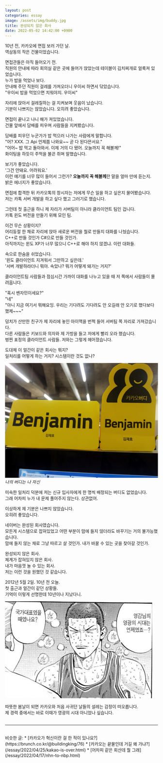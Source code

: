 ```yaml
---
layout: post
categories: essay
image: /assets/img/buddy.jpg
title: 완성되지 않은 회사
date: 2022-05-02 14:42:00 +0900
---
```


10년 전, 카카오에 면접 보러 가던 날.  
역삼동의 작은 건물이었습니다.

면접관들은 아직 들어오기 전.  
직원의 안내에 따라 회의실 같은 곳에 들어가 앉았는데 테이블이 김치찌개로 얼룩져 있었습니다.  
누가 밥을 먹었나 보다.  
안내해 주던 직원이 걸레를 가져오더니 우이씨 하면서 닦았습니다.  
"우이씨 밥을 먹었으면 치워야지. 우이씨"

자리에 앉아서 걸레질하는 걸 지켜보며 웃음이 났습니다.  
기분이 나쁘지는 않았습니다. 오히려 좋았습니다.

면접이 끝나고 나니 해가 져있었습니다.  
건물 앞에서 담배를 피우며 사람들을 지켜봤습니다.

담배를 피우던 누군가가 밥 먹으러 나가는 사람에게 말합니다.  
"어? XXX. 그 Api 언제쯤 나와요~~ 곧 다 된다믄서요."  
"어어~ 밥 먹고 돌아와서. 이제 거의 다 됐어. 오늘까지 꼭 해볼께!"  
화이팅을 하듯이 주먹을 불끈 쥐며 말했습니다.

보기가 좋았습니다.  
'그건 안돼요. 어려워요.'  
이런 얘기를 너무 많이 들어서 그런가? **오늘까지 꼭 해볼께**란 말을 얼마 만에 듣는지.  
밝은 에너지가 좋았습니다.

면접에 합격한 뒤 카카오톡의 창시자는 저에게 무슨 일을 하고 싶은지 물어봤습니다.  
저는 카톡 서버 개발을 하고 싶다 했고 그러기로 했습니다.

그런데 첫 출근을 하니 제 자리가 서버팀이 아니라 클라이언트 팀인 겁니다.  
카톡 윈도 버전을 만들기 위해 모인 팀.

이건 무슨 상황이지?  
어리둥절 한 채로 자리에 앉아 새로운 버전을 뭘로 만들지 대화를 나눴습니다.  
C++로 만들 것인가 C#으로 만들 것인가.  
아직까지는 윈도 XP가 너무 많으니 C++로 해야 하지 않겠냐. 이런 대화들.

속으로 한숨을 쉬었습니다.  
'윈도 클라이언트 지겨워서 그만하고 싶은데.'  
'서버 개발하라더니 뭐야. 속았나? 뭐가 어떻게 돼가는 거지?'

클라이언트팀 사람들과 점심시간 가까이 대화를 나누고 있을 때 저 쪽에서 사람들이 몰려옵니다.  

"혹시 벤자민이세요?"  
"네"  
"아니 지금 여기서 뭐해요잉. 우리는 기다려도 기다려도 안 오길래 안 오기로 했다보다 했제~~~"

덩치가 산만한 친구가 제 자리에 놓인 아이맥을 번쩍 들어 서버팀 쪽 자리로 가져갔습니다.  
다른 사람들은 키보드와 의자와 제 가방을 들고 저에게 빨리 오라 했습니다.  
벙찐 표정의 클라이언트 사람들. 저와는 그렇게 헤어졌습니다. 

도대체 이 얼간이 같은 회사는 뭐지?  
일처리를 어떻게 하는 거지? 시스템이란 것도 없나?

![](/assets/img/buddy.jpg)  
*나의 버디는 나 자신*

미숙한 일처리 덕분에 저는 신규 입사자에게 한 명씩 배정되는 버디도 없었습니다.  
그래 어차피 누가 내 문제 풀어주지 않는다. 상관없어.

이상하게 제 기분은 나쁘지 않았습니다.  
오히려 좋았습니다.

네이버는 완성된 회사였습니다.  
모든게 시스템으로 잡혀있었고 어떤 부분이 맘에 들지 않더라도 바꾸기는 거의 불가능했습니다.  
맘에 들지 않는 채로 그냥 따르고 살 것인가. 내가 바꿀 수 있는 곳을 찾아갈 것인가.  

완성되지 않은 회사.  
체계가 잡혀있지 않은 회사.  
내가 마음껏 놀 수 있는 회사.  
저는 이런 것을 원했던 것 같습니다.

2012년 5월 2일. 10년 전 오늘.   
첫 출근과 얼간이 같던 상황들.  
기억이 이렇게 선명한데 10년이나 지났다니.

![](/assets/img/glory.jpg)  

따뜻한 봄날이 되면 카카오와 처음 사귀던 날들의 설레는 감정이 떠오릅니다.  
제 경력 중에서는 바로 이때가 영광의 시대 아니었나 싶습니다.
<br>
<br>

---

<br>
비슷한 글:
* [카카오가 혁신이란 걸 한 적이 있나요?](https://brunch.co.kr/@buildingking/76)
* [카카오는 끝물인데 거길 왜 가냐?](/essay/2022/04/25/kakao-is-over.html)
* [어차피 같은 회산데 뭘 그래](/essay/2022/04/17/nhn-to-nbp.html)
